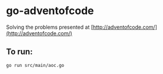 # go-adventofcode

Solving the problems presented at [http://adventofcode.com/](http://adventofcode.com/)

## To run:

    go run src/main/aoc.go

